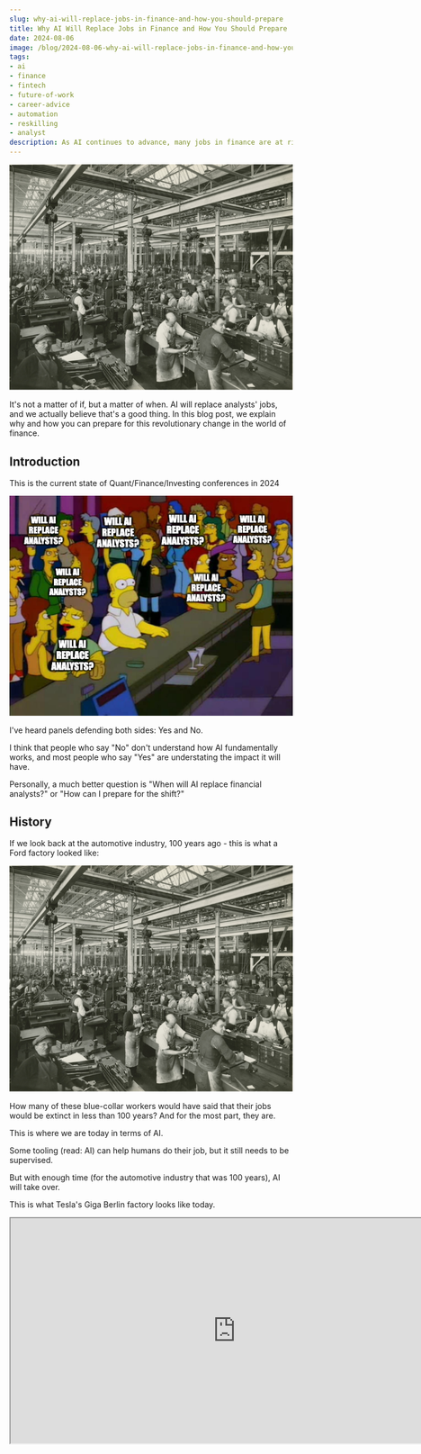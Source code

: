 ```yaml
---
slug: why-ai-will-replace-jobs-in-finance-and-how-you-should-prepare
title: Why AI Will Replace Jobs in Finance and How You Should Prepare
date: 2024-08-06
image: /blog/2024-08-06-why-ai-will-replace-jobs-in-finance-and-how-you-should-prepare.png
tags:
- ai
- finance
- fintech
- future-of-work
- career-advice
- automation
- reskilling
- analyst
description: As AI continues to advance, many jobs in finance are at risk. Learn why this shift is happening and how to prepare for the future.
---
```




<p align="center">
    <img width="600" src="/blog/2024-08-06-why-ai-will-replace-jobs-in-finance-and-how-you-should-prepare.png"/>
</p>

It's not a matter of if, but a matter of when. AI will replace analysts' jobs, and we actually believe that's a good thing. In this blog post, we explain why and how you can prepare for this revolutionary change in the world of finance.

<!-- truncate -->

<div style={{borderTop: '1px solid #0088CC', margin: '1.5em 0'}} />

## Introduction

This is the current state of Quant/Finance/Investing conferences in 2024

<p align="center">
    <img width="600" src="/blog/2024-08-06-why-ai-will-replace-jobs-in-finance-and-how-you-should-prepare_1.png"/>
</p>

I've heard panels defending both sides: Yes and No.

I think that people who say "No" don't understand how AI fundamentally works, and most people who say "Yes" are understating the impact it will have.

Personally, a much better question is "When will AI replace financial analysts?" or "How can I prepare for the shift?"

## History

If we look back at the automotive industry, 100 years ago - this is what a Ford factory looked like:

<p align="center">
    <img width="600" src="/blog/2024-08-06-why-ai-will-replace-jobs-in-finance-and-how-you-should-prepare.png"/>
</p>

How many of these blue-collar workers would have said that their jobs would be extinct in less than 100 years? And for the most part, they are.

This is where we are today in terms of AI.

Some tooling (read: AI) can help humans do their job, but it still needs to be supervised.

But with enough time (for the automotive industry that was 100 years), AI will take over.

This is what Tesla's Giga Berlin factory looks like today.

<div className="flex place-items-center justify-center items-center rounded-sm mx-auto">
    <iframe
        src="https://www.youtube.com/embed/7-4yOx1CnXE?si=k-adJ_cOlXS6Ldlv"
        width="800"
        height="400"
    />
</div>

## When will AI replace financial analysts?

Bill Gates famously said: "Most people overestimate what they can achieve in a year and underestimate what they can achieve in ten years".

I've found this to be mostly true for everything tech.

EXCEPT AI.

This is why I'm so bullish on the category as a whole.

I subscribe to a few newsletters that share daily AI updates, and it's crazy that every single day there's something big happening. Either a new model is released and open source, a new framework to do RAG or fine-tune, a new company announces they are working on foundational models, a new paper that pushes the field forward, or a new investment from a big corporation.

I mean, even enterprises are rushing to jump into the AI train. Either releasing AI features to millions of users before proper testing (e.g. Gemini overview on Google and the whole Reddit answers), adding AI where it isn't really necessary (e.g. Meta AI on WhatsApp), exploring new monetization opportunities (e.g. Amazon Bedrock for fine-tuning) or risking on their values to not be left behind (e.g. Apple partnering with OpenAI — risking the security brand they worked so hard for).

So, I think this will happen soon.

And it's with that in mind that we have been building OpenBB.

## How can I prepare for the shift?

I think that the most important question that financial analysts should ask themselves is not '**when**' but '**what can I do to prepare myself for when AI starts taking over**'.

There's going to be multiple stages before AI fully takes over. Here's how I envision it playing out:

<p align="center">
    <img width="600" src="/blog/2024-08-06-why-ai-will-replace-jobs-in-finance-and-how-you-should-prepare_2.png"/>
</p>

(For what it's worth, I think this is equivalent to what will happen to developers in general).

### Short term

We are starting to enter this timeline.

A timeline where analysts will use AI to augment their output.

A good analyst using AI will be able to perform at a better level than a great analyst who doesn't use AI.

Interestingly, a mediocre analyst will be able to increase their output but nowhere as much as a good or great analyst. This is because the AI usage will supervised and still "driven" by the analyst (through prompts). So mediocre analysts will not benefit as much because they will either trust too much the AI (without being able to discern its validity), not use the best prompts because they don't know what to use the AI for, or not use the output because they won't comprehend the insights that the AI is generating.

During this period, the gap between mediocre and great analysts will be at an all-time high. This will expose more who is pushing their weight and who isn't.

Another thing is that firms that will be hiring high-talented juniors/interns will start adding AI experience as a requirement (e.g. OpenBB experience) since they understand that they will have a higher leverage and their output will be much better. Potentially even replacing a current analyst with many years of experience that doesn't leverage AI in the day-to-day.

I think there are 2 reasons for this:

1. **AI will allow financial analysts to have much broader mandates** as they will be able to automate the process of research and screen the best companies. Instead of analyzing 20 companies per quarter, they will do 500.

2. **AI will be able to extract trends and patterns that humans simply can't due to the amount of data necessary to process**. The amount of data that financial firms use to invest is constantly on the rise, that's where they get their alpha from. Given that an analyst has a limited amount of resources, they will either have to narrow down the companies in their mandate or process less data for each.

### Long term

In the long term, AI will start taking the reigns.

This is the equivalent of self-driving cars becoming fully autonomous.

The gap between mediocre and great analysts will narrow over time because AI is doing all the heavy work.

At that time, it will be very hard to distinguish the competency of mediocre and great analysts — the main indicator will be how they interpret/understand the AI model, i.e. how they can explain what led to the AI "deciding" to invest in companies based on hundreds of different datasets.

This is why we spend hours obsessing over the UX of the [OpenBB Terminal Pro](https://openbb.co/products/pro). We want to make sure analysts know at all times what the AI Copilot is doing and thinking. Because interpretability will be a big topic in the future.

It's important to note that the best analysts will be the ones who have their jobs more secure over time. That is because provided the AI is taking the reigns, when it fully takes the reigns, the output of all analysts will be more or less the same. However, in the period before, the great analyst will have an edge because their skill is still in use and so the leverage lever is bigger.

I think that when AI fully takes over analysts' jobs, the best ones will move towards opening their investment firms and focus on the human part of the job: communication.

Communicating to their investors why they made their decisions, e.g. "We have access to this dataset which others don't, and our AI model correlated that data with x, y, and z which enabled us to invest ahead of the rest of the market". This is the "interpretability" of the AI that I mentioned earlier.

## What can you do?

You should still pursue a career in the space.

But you should do so with AI in mind.

Experiment with products out there that leverage AI to make you more efficient (you can try OpenBB for free at pro.openbb.co). You will soon realize that your output can compete with someone who is neglecting AI in their day-to-day.

Being a top financial analyst is still something you should strive for since these are going to be the last to be replaced. And when they are, you will still have an edge because your role is likely to evolve into a communication/management role that explains what the AI is doing to investors. And that would be much easier if you're a top analyst in the first place - because you would understand the insights extracted from an AI copilot.

What is your opinion on this topic?
